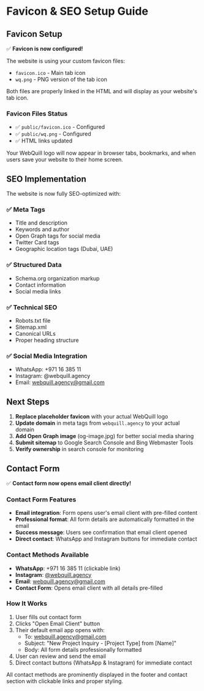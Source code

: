 # Favicon & SEO Setup Guide

## Favicon Setup

✅ **Favicon is now configured!** 

The website is using your custom favicon files:
- `favicon.ico` - Main tab icon
- `wq.png` - PNG version of the tab icon

Both files are properly linked in the HTML and will display as your website's tab icon.

### Favicon Files Status
- ✅ `public/favicon.ico` - Configured
- ✅ `public/wq.png` - Configured
- ✅ HTML links updated

Your WebQuill logo will now appear in browser tabs, bookmarks, and when users save your website to their home screen.

## SEO Implementation

The website is now fully SEO-optimized with:

### ✅ Meta Tags
- Title and description
- Keywords and author
- Open Graph tags for social media
- Twitter Card tags
- Geographic location tags (Dubai, UAE)

### ✅ Structured Data
- Schema.org organization markup
- Contact information
- Social media links

### ✅ Technical SEO
- Robots.txt file
- Sitemap.xml
- Canonical URLs
- Proper heading structure

### ✅ Social Media Integration
- WhatsApp: +971 16 385 11
- Instagram: @webquill.agency
- Email: webquill.agency@gmail.com

## Next Steps

1. **Replace placeholder favicon** with your actual WebQuill logo
2. **Update domain** in meta tags from `webquill.agency` to your actual domain
3. **Add Open Graph image** (og-image.jpg) for better social media sharing
4. **Submit sitemap** to Google Search Console and Bing Webmaster Tools
5. **Verify ownership** in search console for monitoring

## Contact Form

✅ **Contact form now opens email client directly!**

### Contact Form Features
- **Email integration**: Form opens user's email client with pre-filled content
- **Professional format**: All form details are automatically formatted in the email
- **Success message**: Users see confirmation that email client opened
- **Direct contact**: WhatsApp and Instagram buttons for immediate contact

### Contact Methods Available
- **WhatsApp**: +971 16 385 11 (clickable link)
- **Instagram**: [@webquill.agency](https://www.instagram.com/webquill.agency?igsh=dHJuZDYwOXJkcTg=)
- **Email**: webquill.agency@gmail.com
- **Contact Form**: Opens email client with all details pre-filled

### How It Works
1. User fills out contact form
2. Clicks "Open Email Client" button
3. Their default email app opens with:
   - To: webquill.agency@gmail.com
   - Subject: "New Project Inquiry - [Project Type] from [Name]"
   - Body: All form details professionally formatted
4. User can review and send the email
5. Direct contact buttons (WhatsApp & Instagram) for immediate contact

All contact methods are prominently displayed in the footer and contact section with clickable links and proper styling.
